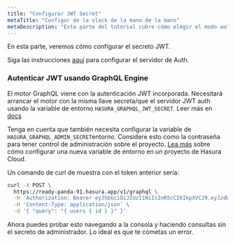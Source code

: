 ```yaml
---
title: "Configurar JWT Secret"
metaTitle: "Configur de la slack de la mano de la mano"
metaDescription: "Esta parte del tutorial cubre cómo elegir el modo auth correcto"
---
```


En esta parte, veremos cómo configurar el secreto JWT.

Siga las instrucciones [aquí](https://github.com/hasura/learn-graphql/tree/master/services/backend/auth-server) para configurar el servidor de Auth.

### Autenticar JWT usando GraphQL Engine

El motor GraphQL viene con la autenticación JWT incorporada. Necesitará arrancar el motor con la misma llave secreta/que el servidor JWT auth usando la variable de entorno `HASURA_GRAPHQL_JWT_SECRET`. Leer más en [docs](https://hasura.io/docs/latest/graphql/core/auth/authentication/jwt.html#running-with-jwt)

Tenga en cuenta que también necesita configurar la variable de `HASURA_GRAPHQL_ADMIN_SECRET`entorno. Considere esto como la contraseña para tener control de administración sobre el proyecto. [Lea más](https://hasura.io/docs/latest/graphql/cloud/projects/env-vars.html) sobre cómo configurar una nueva variable de entorno en un proyecto de Hasura Cloud.

Un comando de curl de muestra con el token anterior sería:

```bash
curl -X POST \
  https://ready-panda-91.hasura.app/v1/graphql \
  -H 'Authorization: Bearer eyJhbGciOiJIUzI1NiIsInR5cCI6IkpXVCJ9.eyJzdWIiOiIxIiwibmFtZSI6InRlc3QxMjMiLCJpYXQiOjE1NDAzNzY4MTUuODUzLCJodHRwczovL2hhc3VyYS5pby9qd3QvY2xhaW1zIjp7IngtaGFzdXJhLWFsbG93ZWQtcm9sZXMiOlsiZWRpdG9yIiwidXNlciIsIm1vZCJdLCJ4LWhhc3VyYS11c2VyLWlkIjoiMSIsIngtaGFzdXJhLWRlZmF1bHQtcm9sZSI6InVzZXIiLCJ4LWhhc3VyYS1yb2xlIjoidXNlciJ9fQ.w9uj0FtesZOFUnwYT2KOWHr6IKWsDRuOC9G2GakBgMI' \
  -H 'Content-Type: application/json' \
  -d '{ "query": "{ users { id } }" }'
```

Ahora puedes probar esto navegando a la consola y haciendo consultas sin el secreto de administrador. Lo ideal es que te cometas un error.
